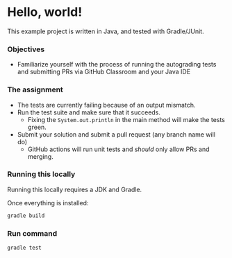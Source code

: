 # Hello, world!

This example project is written in Java, and tested with Gradle/JUnit.

### Objectives
- Familiarize yourself with the process of running the autograding tests and submitting PRs via GitHub Classroom and your Java IDE

### The assignment

- The tests are currently failing because of an output mismatch.
- Run the test suite and make sure that it succeeds.
  - Fixing the `System.out.println` in the main method will make the tests green.
- Submit your solution and submit a pull request (any branch name will do) 
  - GitHub actions will run unit tests and _should_ only allow PRs and merging.

### Running this locally

Running this locally requires a JDK and Gradle.

Once everything is installed:

```bash
gradle build
```

### Run command

```bash
gradle test
```
